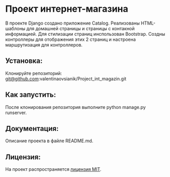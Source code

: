 # Проект интернет-магазина

В  проекте Django создано приложение Catalog.
Реализованы HTML-шаблоны для домашней страницы и страницы с контакной информацией. Для стилизации страниц инспользован 
Bootstrap.
Создны контроллеры для отображения этих 2 страниц и настроена маршрутизация для контроллеров.


## Установка:
Клонируйте репозиторий:
git@github.com:valentinaovsianik/Project_int_magazin.git


## Как запустить:
После клонирования репозитория выполните python manage.py runserver.


## Документация:
Описание проекта в файле README.md.


## Лицензия:
На проект распространяется [лицензия MIT](LICENSE).